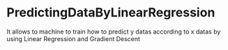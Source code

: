 # PredictingDataByLinearRegression
It allows to machine to train how to predict y datas according to x datas by using Linear Regression and Gradient Descent
